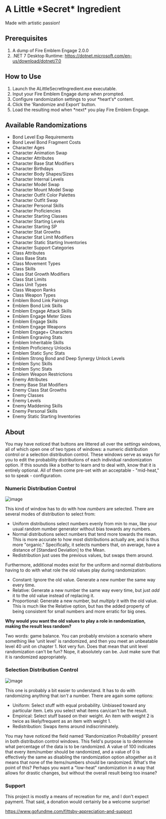 # A Little \*Secret\* Ingredient
Made with artistic passion!

## Prerequisites
1. A dump of Fire Emblem Engage 2.0.0
2. .NET 7 Desktop Runtime: https://dotnet.microsoft.com/en-us/download/dotnet/7.0

## How to Use
1. Launch the ALittleSecretIngredient.exe executable.
2. Input your Fire Emblem Engage dump when prompted.
3. Configure randomization settings to your \*heart's\* content.
4. Click the 'Randomize and Export' button.
5. Load the resulting mod when \*next\* you play Fire Emblem Engage.

## Available Randomizations
- Bond Level Exp Requirements
- Bond Level Bond Fragment Costs
- Character Ages
- Character Animation Swap
- Character Attributes
- Character Base Stat Modifiers
- Character Birthdays
- Character Body Shapes/Sizes
- Character Internal Levels
- Character Model Swap
- Character Mount Model Swap
- Character Outfit Color Palettes
- Character Outfit Swap
- Character Personal Skills
- Character Proficiencies
- Character Starting Classes
- Character Starting Levels
- Character Starting SP
- Character Stat Growths
- Character Stat Limit Modifiers
- Character Static Starting Inventories
- Character Support Categories
- Class Attributes
- Class Base Stats
- Class Movement Types
- Class Skills
- Class Stat Growth Modifiers
- Class Stat Limits
- Class Unit Types
- Class Weapon Ranks
- Class Weapon Types
- Emblem Bond Link Pairings
- Emblem Bond Link Skills
- Emblem Engage Attack Skills
- Emblem Engage Meter Sizes
- Emblem Engage Skills
- Emblem Engage Weapons
- Emblem Engage+ Characters
- Emblem Engraving Stats
- Emblem Inheritable Skills
- Emblem Proficiency Unlocks
- Emblem Static Sync Stats
- Emblem Strong Bond and Deep Synergy Unlock Levels
- Emblem Sync Skills
- Emblem Sync Stats
- Emblem Weapon Restrictions
- Enemy Attributes
- Enemy Base Stat Modifiers
- Enemy Class Stat Growths
- Enemy Classes
- Enemy Levels
- Enemy Maddening Skills
- Enemy Personal Skills
- Enemy Static Starting Inventories

## About
You may have noticed that buttons are littered all over the settings windows, all of which open one of two types of windows: a numeric distribution control or a selection distribution control. These windows serve as ways for you to edit the probability distributions of each individual randomization option. If this sounds like a bother to learn and to deal with, know that it is entirely optional. All of them come pre-set with an acceptable - "mid-heat," so to speak - configuration.

### Numeric Distribution Control

![image](https://user-images.githubusercontent.com/34029571/236585597-8ccfd93c-5efe-4478-96ad-e964855bc421.png)

This kind of window has to do with how *numbers* are selected. There are several modes of distribution to select from:
- Uniform distributions select numbers evenly from min to max, like your usual random number generator without bias towards any numbers.
- Normal distributions select numbers that tend more towards the mean. This is more accurate to how most distributions actually are, and is thus more "organic." Specifically, it selects numbers that, on average, have a distance of [Standard Deviation] to the Mean.
- Redistribution just uses the previous values, but swaps them around.

Furthermore, additional modes exist for the uniform and normal distributions having to do with what role the old values play during randomization:
- Constant: Ignore the old value. Generate a new number the same way every time.
- Relative: Generate a new number the same way every time, but just *add* it to the old value instead of replacing it.
- Proportional: Generate a new number, but *multiply* it with the old value. This is much like the Relative option, but has the added property of being consistent for small numbers and more erratic for big ones.

**Why would you want the old values to play a role in randomization, making the result less random?**

Two words: game balance. You can probably envision a scenario where something like 'unit level' is randomized, and then you meet an unbeatable level 40 unit on chapter 1. Not very fun. Does that mean that unit level randomization can't be fun? Nope, it absolutely can be. Just make sure that it is randomized appropriately.

### Selection Distribution Control

![image](https://user-images.githubusercontent.com/34029571/236589497-2a7e776d-990e-4c30-8fc4-95d47cc1e9dd.png)

This one is probably a bit easier to understand. It has to do with randomizing anything that *isn't* a number. There are again some options:
- Uniform: Select stuff with equal probability. Unbiased toward any particular item. Lets you select what items can/can't be the result.
- Empirical: Select stuff based on their weight. An item with weight 2 is twice as likely/frequent as an item with weight 1.
- Redistribution: Swaps items around indiscriminately.

You may have noticed the field named 'Randomization Probability' present in both distribution control windows. This field's purpose is to determine what percentage of the data is to be randomized. A value of 100 indicates that every item/number should be randomized, and a value of 0 is effectively the same as disabling the randomization option altogether as it means that none of the items/numbers should be randomized. What's the point of this? Perhaps you want a "low-heat" randomization in a way that allows for drastic changes, but without the overall result being too insane?

### Support
This project is mostly a means of recreation for me, and I don't expect payment. That said, a donation would certainly be a welcome surprise!

https://www.gofundme.com/f/ttsby-appreciation-and-support
